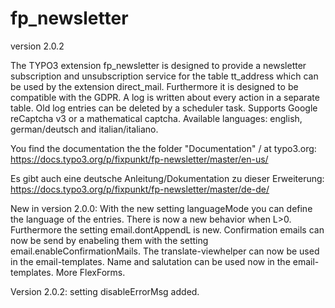 # fp_newsletter

version 2.0.2

The TYPO3 extension fp_newsletter is designed to provide a newsletter subscription and unsubscription service for the table tt_address which can be used
by the extension direct_mail. Furthermore it is designed to be compatible with the GDPR. A log is written about every action in a separate table.
Old log entries can be deleted by a scheduler task.
Supports Google reCaptcha v3 or a mathematical captcha.
Available languages: english, german/deutsch and italian/italiano.

You find the documentation the the folder "Documentation" / at typo3.org:
https://docs.typo3.org/p/fixpunkt/fp-newsletter/master/en-us/

Es gibt auch eine deutsche Anleitung/Dokumentation zu dieser Erweiterung:
https://docs.typo3.org/p/fixpunkt/fp-newsletter/master/de-de/

New in version 2.0.0:
With the new setting languageMode you can define the language of the entries.
There is now a new behavior when L>0. Furthermore the setting email.dontAppendL is new.
Confirmation emails can now be send by enabeling them with the setting email.enableConfirmationMails.
The translate-viewhelper can now be used in the email-templates.
Name and salutation can be used now in the email-templates.
More FlexForms.

Version 2.0.2: setting disableErrorMsg added.
